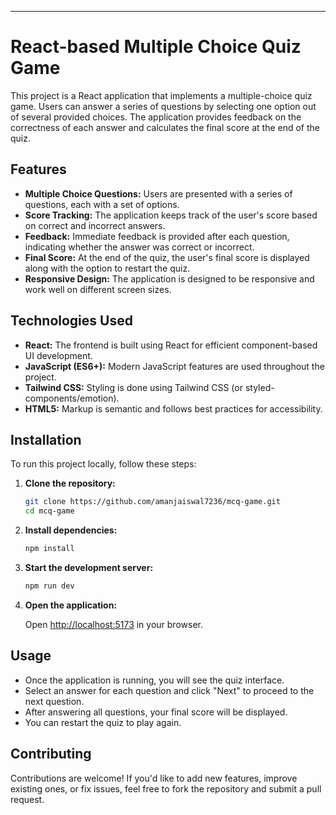 ---

# React-based Multiple Choice Quiz Game

This project is a React application that implements a multiple-choice quiz game. Users can answer a series of questions by selecting one option out of several provided choices. The application provides feedback on the correctness of each answer and calculates the final score at the end of the quiz.

## Features

- **Multiple Choice Questions:** Users are presented with a series of questions, each with a set of options.
- **Score Tracking:** The application keeps track of the user's score based on correct and incorrect answers.
- **Feedback:** Immediate feedback is provided after each question, indicating whether the answer was correct or incorrect.
- **Final Score:** At the end of the quiz, the user's final score is displayed along with the option to restart the quiz.
- **Responsive Design:** The application is designed to be responsive and work well on different screen sizes.

## Technologies Used

- **React:** The frontend is built using React for efficient component-based UI development.
- **JavaScript (ES6+):** Modern JavaScript features are used throughout the project.
- **Tailwind CSS:** Styling is done using Tailwind CSS (or styled-components/emotion).
- **HTML5:** Markup is semantic and follows best practices for accessibility.

## Installation

To run this project locally, follow these steps:

1. **Clone the repository:**

   ```bash
   git clone https://github.com/amanjaiswal7236/mcq-game.git
   cd mcq-game
   ```

2. **Install dependencies:**

   ```bash
   npm install
   ```

3. **Start the development server:**

   ```bash
   npm run dev
   ```

4. **Open the application:**

   Open [http://localhost:5173](http://localhost:5173) in your browser.

## Usage

- Once the application is running, you will see the quiz interface.
- Select an answer for each question and click "Next" to proceed to the next question.
- After answering all questions, your final score will be displayed.
- You can restart the quiz to play again.

## Contributing

Contributions are welcome! If you'd like to add new features, improve existing ones, or fix issues, feel free to fork the repository and submit a pull request.
